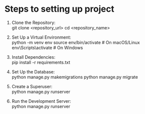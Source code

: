 #  Steps to setting up project

1. Clone the Repository:\
git clone <repository_url>
cd <repository_name>

2. Set Up a Virtual Environment:\
python -m venv env
source env/bin/activate  # On macOS/Linux
env\Scripts\activate  # On Windows

3. Install Dependencies:\
pip install -r requirements.txt

4. Set Up the Database:\
python manage.py makemigrations
python manage.py migrate

5. Create a Superuser:\
python manage.py runserver

6. Run the Development Server:\
python manage.py runserver
